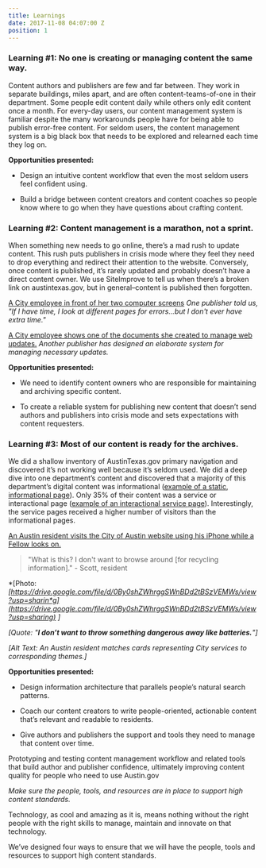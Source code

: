 ```yaml
---
title: Learnings
date: 2017-11-08 04:07:00 Z
position: 1
---
```


### Learning #1: No one is creating or managing content the same way.

Content authors and publishers are few and far between. They work in separate buildings, miles apart, and are often content-teams-of-one in their department. Some people edit content daily while others only edit content once a month. For every-day users, our content management system is familiar despite the many workarounds people have for being able to publish error-free content. For seldom users, the content management system is a big black box that needs to be explored and relearned each time they log on.

**Opportunities presented:**

* Design an intuitive content workflow that even the most seldom users feel confident using.

* Build a bridge between content creators and content coaches so people know where to go when they have questions about crafting content.

### Learning #2: Content management is a marathon, not a sprint.

When something new needs to go online, there’s a mad rush to update content. This rush puts publishers in crisis mode where they feel they need to drop everything and redirect their attention to the website. Conversely, once content is published, it’s rarely updated and probably doesn’t have a direct content owner. We use SiteImprove to tell us when there’s a broken link on austintexas.gov, but in general–content is published then forgotten. 

[A City employee in front of her two computer screens](/uploads/employee-two-screens.jpg) 
*One publisher told us, "If I have time, I look at different pages for errors...but I don't ever have extra time."*

[A City employee shows one of the documents she created to manage web updates.](/uploads/employee-laptop-min.jpg)
*Another publisher has designed an elaborate system for managing necessary updates.*

**Opportunities presented:**

* We need to identify content owners who are responsible for maintaining and archiving specific content.

* To create a reliable system for publishing new content that doesn’t send authors and publishers into crisis mode and sets expectations with content requesters.

### Learning #3: Most of our content is ready for the archives.

We did a shallow inventory of AustinTexas.gov primary navigation and discovered it’s not working well because it’s seldom used. We did a deep dive into one department’s content and discovered that a majority of this department’s digital content was informational ([example of a static, informational page](http://www.austintexas.gov/department/austin-resource-recovery/services)). Only 35% of their content was a service or interactional page ([example of an interactional service page](http://www.austintexas.gov/page/my-collection-schedule)). Interestingly, the service pages received a higher number of visitors than the informational pages.

[An Austin resident visits the City of Austin website using his iPhone while a Fellow looks on.](/uploads/outdoor-mobile-testing.jpg)
>"What is this? I don't want to browse around [for recycling information]." - Scott, resident


*[Photo: **[https://drive.google.com/file/d/0By0shZWhrggSWnBDd2tBSzVEMWs/view?usp=sharin*g](https://drive.google.com/file/d/0By0shZWhrggSWnBDd2tBSzVEMWs/view?usp=sharing)* ]*

*[Quote: "**I don’t want to throw something dangerous away like batteries.**"]*

*[Alt Text: An Austin resident matches cards representing City services to corresponding themes.]*

**Opportunities presented:**

* Design information architecture that parallels people’s natural search patterns.

* Coach our content creators to write people-oriented, actionable content that’s relevant and readable to residents.

* Give authors and publishers the support and tools they need to manage that content over time.

Prototyping and testing content management workflow and related tools that build author and publisher confidence, ultimately  improving content quality for people who need to use Austin.gov

*Make sure the people, tools, and resources are in place to support high content standards.*

Technology, as cool and amazing as it is, means nothing without the right people with the right skills to manage, maintain and innovate on that technology. 

We’ve designed four ways to ensure that we will have the people, tools and resources to support high content standards.